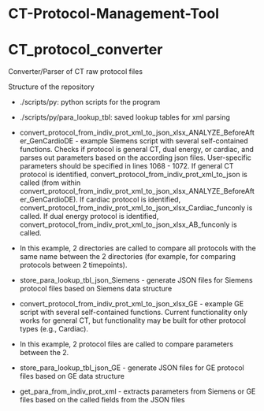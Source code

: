 # CT-Protocol-Management-Tool

# CT_protocol_converter
Converter/Parser of CT raw protocol files

Structure of the repository

- ./scripts/py: python scripts for the program
- ./scripts/py/para_lookup_tbl: saved lookup tables for xml parsing

- convert_protocol_from_indiv_prot_xml_to_json_xlsx_ANALYZE_BeforeAfter_GenCardioDE - example Siemens script with several self-contained functions. Checks if protocol is general CT, dual energy, or cardiac, and parses out parameters based on the according json files. User-specific parameters should be specified in lines 1068 - 1072. If general CT protocol is identified, convert_protocol_from_indiv_prot_xml_to_json is called (from within convert_protocol_from_indiv_prot_xml_to_json_xlsx_ANALYZE_BeforeAfter_GenCardioDE). If cardiac protocol is identified, convert_protocol_from_indiv_prot_xml_to_json_xlsx_Cardiac_funconly is called. If dual energy protocol is identified, convert_protocol_from_indiv_prot_xml_to_json_xlsx_AB_funconly is called.
-   In this example, 2 directories are called to compare all protocols with the same name between the 2 directories (for example, for comparing protocols between 2 timepoints).
-   store_para_lookup_tbl_json_Siemens - generate JSON files for Siemens protocol files based on Siemens data structure


- convert_protocol_from_indiv_prot_xml_to_json_xlsx_GE - example GE script with several self-contained functions. Current functionality only works for general CT, but functionality may be built for other protocol types (e.g., Cardiac).
-   In this example, 2 protocol files are called to compare parameters between the 2.
-   store_para_lookup_tbl_json_GE - generate JSON files for GE protocol files based on GE data structure

- get_para_from_indiv_prot_xml - extracts parameters from Siemens or GE files based on the called fields from the JSON files
